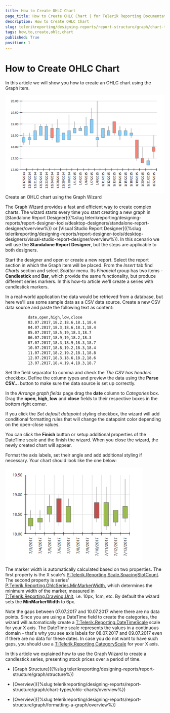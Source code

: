 ```yaml
---
title: How to Create OHLC Chart
page_title: How to Create OHLC Chart | for Telerik Reporting Documentation
description: How to Create OHLC Chart
slug: telerikreporting/designing-reports/report-structure/graph/chart-types/ohlc-charts/how-to-create-ohlc-chart
tags: how,to,create,ohlc,chart
published: True
position: 1
---
```


# How to Create OHLC Chart



In this article we will show you how to create an OHLC chart using the Graph item.
        
  ![ohlc](images/Graph/OhlcChart.png)Create an OHLC chart using the Graph Wizard

The Graph Wizard provides a fast and efficient way to create complex charts. The wizard starts every time you start creating a new graph in
              [Standalone Report Designer]({%slug telerikreporting/designing-reports/report-designer-tools/desktop-designers/standalone-report-designer/overview%}) or
              [Visual Studio Report Designer]({%slug telerikreporting/designing-reports/report-designer-tools/desktop-designers/visual-studio-report-designer/overview%}). In this scenario we will use the __Standalone Report Designer__, but the steps are applicable to both designers.
            

Start the designer and open or create a new report. Select the report section in which the Graph item will be placed.
              From the *Insert* tab find *Charts* section and select *Scatter* menu.
              Its *Financial* group has two items - __Candlestick__ and __Bar__, which provide
              the same functionality, but produce different series markers. In this how-to article we'll create a series with candlestick markers.
            

In a real-world application the data would be retrieved from a database, but here we'll use some sample data as a CSV data source.
              Create a new CSV data source and paste the following text as content:
            

	
              date,open,high,low,close
              03.07.2017,18.2,18.6,18.1,18.4
              04.07.2017,18.3,18.6,18.1,18.4
              05.07.2017,18.5,19,18.3,18.7
              06.07.2017,18.9,19,18.2,18.3
              07.07.2017,18.3,18.9,18.3,18.7
              10.07.2017,18.8,19.2,18.3,18.4
              11.07.2017,18.2,19.2,18.1,18.8
              12.07.2017,18.3,18.6,18.2,18.6
              13.07.2017,18.4,19.4,18.3,18.7
            



Set the field separator to comma and check the *The CSV has headers* checkbox.
              Define the column types and preview the data using the __Parse CSV...__ button to make sure the data source is set up correctly.
            

In the *Arrange graph fields* page drag the __date__ column to *Categories* box.
              Drag the __open, high, low__ and __close__ fields to their respective boxes in the bottom right corner.
            

If you click the *Set default datapoint styling* checkbox, the wizard will add conditional formatting rules that will change the datapoint color depending on the open-close values.
            

You can click the __Finish__ button or setup additional properties of the DateTime scale and the finish the wizard.
              When you close the wizard, the newly created chart will appear.
            

Format the axis labels, set their angle and add additional styling if necessary. Your chart should look like the one below:
              
  ![graph-howto-create-ohlc-chart](images/Graph/graph-howto-create-ohlc-chart.png)

The marker width is automatically calculated based on two properties. The first property is the X scale's
              [P:Telerik.Reporting.Scale.SpacingSlotCount]().
              The second property is series' [P:Telerik.Reporting.OhlcSeries.MinMarkerWidth](), which determines the minimum width of the marker, measured in
              [T:Telerik.Reporting.Drawing.Unit](), i.e. 10px, 1cm, etc.
              By default the wizard sets the __MinMarkerWidth__ to 6px.
            

Note the gaps between 07.07.2017 and 10.07.2017 where there are no data points. Since you are using a DateTime field to create the categories, the wizard
              will automatically create a [T:Telerik.Reporting.DateTimeScale]() scale for your X axis. The DateTime scale represents the values in a continuous domain -
              that's why you see axis labels for 08.07.2017 and 09.07.2017 even if there are no data for these dates.
              In case you do not want to have such gaps, you should use a [T:Telerik.Reporting.CategoryScale]() for your X axis.
            

In this article we explained how to use the Graph Wizard to create a candlestick series, presenting stock prices over a period of time.
          

 * [Graph Structure]({%slug telerikreporting/designing-reports/report-structure/graph/structure%})

 * [Overview]({%slug telerikreporting/designing-reports/report-structure/graph/chart-types/ohlc-charts/overview%})

 * [Overview]({%slug telerikreporting/designing-reports/report-structure/graph/formatting-a-graph/overview%})
